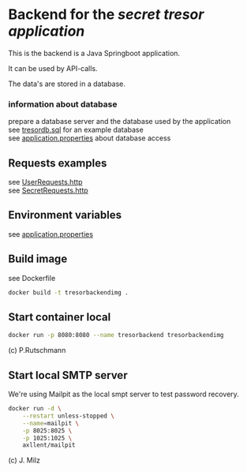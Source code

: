 # Backend for the _secret tresor application_

This is the backend is a Java Springboot application.

It can be used by API-calls.

The data's are stored in a database.

### information about database

prepare a database server and the database used by the application<br>
see [tresordb.sql](tresordb.sql) for an example database<br>
see [application.properties](src/main/resources/application.properties) about database access

## Requests examples

see [UserRequests.http](httprequest/UserRequests.http)<br>
see [SecretRequests.http](httprequest/SecretRequests.http)

## Environment variables

see [application.properties](src/main/resources/application.properties)

## Build image

see Dockerfile

```Bash
docker build -t tresorbackendimg .
```



## Start container local

```Bash
docker run -p 8080:8080 --name tresorbackend tresorbackendimg
```

(c) P.Rutschmann

## Start local SMTP server

We're using Mailpit as the local smpt server to test password recovery.

```bash
docker run -d \
    --restart unless-stopped \
    --name=mailpit \
    -p 8025:8025 \
    -p 1025:1025 \
    axllent/mailpit
```

(c) J. Milz
